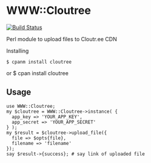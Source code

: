 # WWW::Cloutree
[![Build Status](https://travis-ci.org/IvanShamatov/cloutree.png?branch=master)](https://travis-ci.org/IvanShamatov/cloutree)

Perl module to upload files to Cloutr.ee CDN

Installing

    $ cpanm install cloutree
  or
    $ cpan install cloutree  

## Usage

    use WWW::Cloutree;
    my $cloutree = WWW::Cloutree->instance( {
      app_key => 'YOUR_APP_KEY',
      app_secret => 'YOUR_APP_SECRET'
    } );
    my $result = $cloutree->upload_file({
      file => $opts{file},
      filename => 'filename'
    });
    say $result->{success}; # say link of uploaded file
